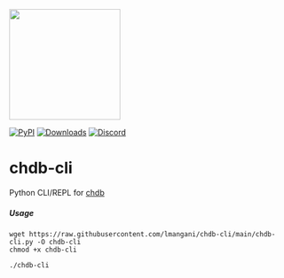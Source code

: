 <img src="https://github.com/chdb-io/chdb/raw/main/docs/_static/snake-chdb.png" width=200>

[![PyPI](https://img.shields.io/pypi/v/chdb.svg)](https://pypi.org/project/chdb/)
[![Downloads](https://static.pepy.tech/badge/chdb)](https://pepy.tech/project/chdb)
[![Discord](https://img.shields.io/discord/1098133460310294528?logo=Discord)](https://discord.gg/Njw5YXSPPc)

# chdb-cli
Python CLI/REPL for [chdb](https://chdb.io)

##### Usage
```
wget https://raw.githubusercontent.com/lmangani/chdb-cli/main/chdb-cli.py -O chdb-cli
chmod +x chdb-cli
```

```
./chdb-cli
```
